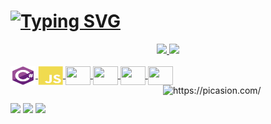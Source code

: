 # [![Typing SVG](https://readme-typing-svg.herokuapp.com?size=15&duration=9000&color=83FF33&multiline=false&height=32&lines=+Olá,+eu+sou+o+RaunySmzz+👻)](https://git.io/typing-svg)
<p/>

<div align="center" >
  <a href="hhttps://github.com/RaunySmzzz">
  <img height="180em" src="https://github-readme-stats.vercel.app/api?username=RaunySmzzz&show_icons=true&theme=dark&include_all_commits=true&count_private=true"/>
  <img height="180em" src="https://github-readme-stats.vercel.app/api/top-langs/?username=RaunySmzzz&layout=compact&langs_count=7&theme=dark"/>
</div>
  
<div style="display: inline_block"><br>
  <img align="center" height="30" width="40" src="https://raw.githubusercontent.com/devicons/devicon/master/icons/csharp/csharp-original.svg">
  <img align="center" height="30" width="40" src="https://raw.githubusercontent.com/devicons/devicon/master/icons/javascript/javascript-plain.svg"> 
  <img align="center" height="30" width="40" src="https://cdn.jsdelivr.net/gh/devicons/devicon/icons/docker/docker-plain-wordmark.svg" />
  <img align="center" height="30" width="40" src="https://cdn.jsdelivr.net/gh/devicons/devicon/icons/html5/html5-plain-wordmark.svg" /> 
  <img align="center" height="30" width="40" src="https://cdn.jsdelivr.net/gh/devicons/devicon/icons/css3/css3-plain-wordmark.svg" />
  <img align="center" height="30" width="40" src="https://cdn.jsdelivr.net/gh/devicons/devicon/icons/microsoftsqlserver/microsoftsqlserver-plain-wordmark.svg" />
  <img align="right"  height="250" width="260" src="https://i.picasion.com/pic92/cefc93c4b2081a3ead6011b1069d9cf0.gif" width="300" height="300" border="0" alt="https://picasion.com/" /></a>
</div>
  
##
    
<div> 
 <a href="https://www.instagram.com/raunys_mzz/" target="_blank"><img src="https://img.shields.io/badge/-Instagram-%23E4405F?style=for-the-badge&logo=instagram&logoColor=white" target="_blank"></a>
 <a href = "mailto:rauny.stefano2211@gmail.com"><img src="https://img.shields.io/badge/-Gmail-%23333?style=for-the-badge&logo=gmail&logoColor=white" target="_blank"></a>
 <a href="https://www.linkedin.com/in/rauny-stefano-281782156/" target="_blank"><img src="https://img.shields.io/badge/-LinkedIn-%230077B5?style=for-the-badge&logo=linkedin&logoColor=white" target="_blank"></a> 
 
</div>
 
 


